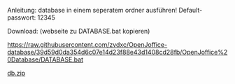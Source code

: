 Anleitung:
database in einem seperatem ordner ausführen!
Default-passwort: 12345

Download:
(webseite zu DATABASE.bat kopieren)

https://raw.githubusercontent.com/zvdxc/OpenJoffice-database/39d59d0da354d6c07e14d23f88e43d1408cd28fb/OpenJoffice%20Database/DATABASE.bat



[db.zip](https://github.com/zvdxc/OpenJoffice-database/files/8933860/db.zip)
